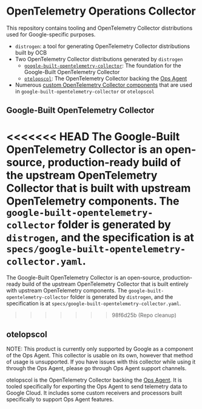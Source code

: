 # OpenTelemetry Operations Collector

This repository contains tooling and OpenTelemetry Collector distributions used for Google-specific purposes.

* `distrogen`: a tool for generating OpenTelemetry Collector distributions built by OCB
* Two OpenTelemetry Collector distributions generated by `distrogen`
  * [`google-built-opentelemetry-collector`](#google-built-opentelemetry-collector): The foundation for the Google-Built OpenTelemetry Collector
  * [`otelopscol`](#otelopscol): The OpenTelemetry Collector backing the [Ops Agent](https://cloud.google.com/stackdriver/docs/solutions/agents/ops-agent)
* Numerous [custom OpenTelemetry Collector components](https://opentelemetry.io/docs/collector/building/) that are used in `google-built-opentelemetry-collector` or `otelopscol`

## Google-Built OpenTelemetry Collector

<<<<<<< HEAD
The Google-Built OpenTelemetry Collector is an open-source, production-ready build of the upstream OpenTelemetry Collector that is built with upstream OpenTelemetry components. The `google-built-opentelemetry-collector` folder is generated by `distrogen`, and the specification is at `specs/google-built-opentelemetry-collector.yaml`.
=======
The Google-Built OpenTelemetry Collector is an open-source, production-ready build of the upstream OpenTelemetry Collector that is built entirely with upstream OpenTelemetry components. The `google-built-opentelemetry-collector` folder is generated by `distrogen`, and the specification is at `specs/google-built-opentelemetry-collector.yaml`.
>>>>>>> 98f6d25b (Repo cleanup)

## otelopscol

NOTE: This product is currently only supported by Google as a component of the Ops Agent. This collector is usable on its own, however that method of usage is unsupported. If you have issues with this collector while using it through the Ops Agent, please go through Ops Agent support channels.

otelopscol is the OpenTelemetry Collector backing the [Ops Agent](https://cloud.google.com/stackdriver/docs/solutions/agents/ops-agent). It is tooled specifically for exporting the Ops Agent to send telemetry data to Google Cloud. It includes some custom receivers and processors built specifically to support Ops Agent features.